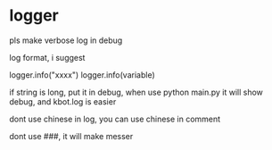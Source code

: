# logger 

pls make verbose log in debug

log format, i suggest 

logger.info("xxxx")
logger.info(variable)


if string is long, put it in debug, when use python main.py it will show debug, and kbot.log is easier

dont use chinese in log, you can use chinese in comment

dont use ###, it will make messer

